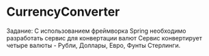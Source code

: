 # CurrencyConverter
Задание: 
С использованием фреймворка Spring необходимо разработать сервис для конвертации валют
Сервис конвертирует четыре валюты - Рубли, Доллары, Евро, Фунты Стерлинги.
